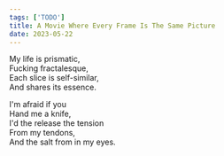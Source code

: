 ```yaml
---
tags: ['TODO']
title: A Movie Where Every Frame Is The Same Picture
date: 2023-05-22
---
```


My life is prismatic,  
Fucking fractalesque,  
Each slice is self-similar,  
And shares its essence.

I'm afraid if you  
Hand me a knife,  
I'd the release the tension  
From my tendons,  
And the salt from in my eyes.
